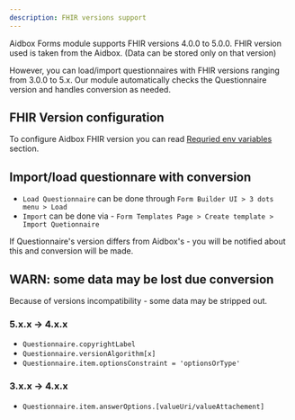 ```yaml
---
description: FHIR versions support
---
```


Aidbox Forms module supports FHIR versions 4.0.0 to 5.0.0.
FHIR version used is taken from the Aidbox. (Data can be stored only on that version)

However, you can load/import questionnaires with FHIR versions ranging from 3.0.0 to 5.x. 
Our module automatically checks the Questionnaire version and handles conversion as needed.


## FHIR Version configuration

To configure Aidbox FHIR version you can read [Requried env variables](../../../reference/configuration/environment-variables/aidbox-required-environment-variables#aidbox_fhir_version) section.


## Import/load questionnare with conversion

- `Load Questionnaire` can be done through `Form Builder UI > 3 dots menu > Load`
- `Import` can be done via - `Form Templates Page > Create template > Import Quetionnaire` 

If Questionnaire's version differs from Aidbox's - you will be notified about this and conversion will be made.

## WARN: some data may be lost due conversion

Because of versions incompatibility - some data may be stripped out.

### 5.x.x -> 4.x.x

-  `Questionnaire.copyrightLabel` 
-  `Questionnaire.versionAlgorithm[x]` 
-  `Questionnaire.item.optionsConstraint = 'optionsOrType'` 

### 3.x.x -> 4.x.x

-  `Questionnaire.item.answerOptions.[valueUri/valueAttachement]` 

